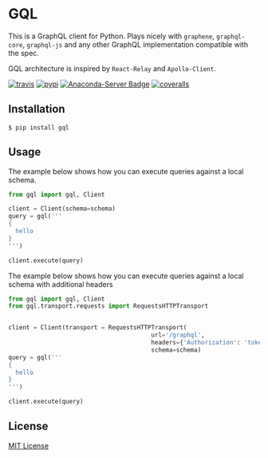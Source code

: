 # GQL

This is a GraphQL client for Python.
Plays nicely with `graphene`, `graphql-core`, `graphql-js` and any other GraphQL implementation compatible with the spec.

GQL architecture is inspired by `React-Relay` and `Apollo-Client`.

[![travis][travis-image]][travis-url]
[![pypi][pypi-image]][pypi-url]
[![Anaconda-Server Badge][conda-image]][conda-url]
[![coveralls][coveralls-image]][coveralls-url]

[travis-image]: https://img.shields.io/travis/graphql-python/gql.svg?style=flat
[travis-url]: https://travis-ci.org/graphql-python/gql
[pypi-image]: https://img.shields.io/pypi/v/gql.svg?style=flat
[pypi-url]: https://pypi.python.org/pypi/gql
[coveralls-image]: https://coveralls.io/repos/graphql-python/gql/badge.svg?branch=master&service=github
[coveralls-url]: https://coveralls.io/github/graphql-python/gql?branch=master
[conda-image]: https://anaconda.org/conda-forge/gql/badges/version.svg
[conda-url]: https://anaconda.org/conda-forge/gql

## Installation

    $ pip install gql


## Usage

The example below shows how you can execute queries against a local schema.


```python
from gql import gql, Client

client = Client(schema=schema)
query = gql('''
{
  hello
}
''')

client.execute(query)
```
The example below shows how you can execute queries against a local schema with additional headers

```python
from gql import gql, Client
from gql.transport.requests import RequestsHTTPTransport


client = Client(transport = RequestsHTTPTransport(
                                        url='/graphql',
                                        headers={'Authorization': 'token'}), 
                                        schema=schema)
query = gql('''
{
  hello
}
''')

client.execute(query)
```

## License

[MIT License](https://github.com/graphql-python/gql/blob/master/LICENSE)
